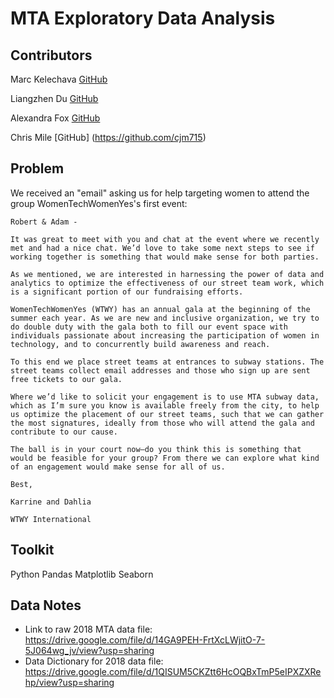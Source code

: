 # MTA Exploratory Data Analysis

## Contributors

Marc Kelechava [GitHub](https://github.com/marcmuon)  

Liangzhen Du [GitHub](https://github.com/liangzhen92)  

Alexandra Fox [GitHub](https://github.com/alexpfox)

Chris Mile [GitHub] (https://github.com/cjm715)

## Problem

We received an "email" asking us for help targeting women to attend the group WomenTechWomenYes's first event:

```
Robert & Adam -

It was great to meet with you and chat at the event where we recently met and had a nice chat. We’d love to take some next steps to see if working together is something that would make sense for both parties.

As we mentioned, we are interested in harnessing the power of data and analytics to optimize the effectiveness of our street team work, which is a significant portion of our fundraising efforts.

WomenTechWomenYes (WTWY) has an annual gala at the beginning of the summer each year. As we are new and inclusive organization, we try to do double duty with the gala both to fill our event space with individuals passionate about increasing the participation of women in technology, and to concurrently build awareness and reach.

To this end we place street teams at entrances to subway stations. The street teams collect email addresses and those who sign up are sent free tickets to our gala.

Where we’d like to solicit your engagement is to use MTA subway data, which as I’m sure you know is available freely from the city, to help us optimize the placement of our street teams, such that we can gather the most signatures, ideally from those who will attend the gala and contribute to our cause.

The ball is in your court now—do you think this is something that would be feasible for your group? From there we can explore what kind of an engagement would make sense for all of us.

Best,

Karrine and Dahlia

WTWY International
```


## Toolkit


Python
Pandas
Matplotlib
Seaborn


## Data Notes

* Link to raw 2018 MTA data file: https://drive.google.com/file/d/14GA9PEH-FrtXcLWjitO-7-5J064wg_jv/view?usp=sharing
* Data Dictionary for 2018 data file: https://drive.google.com/file/d/1QISUM5CKZtt6HcOQBxTmP5eIPXZXRehp/view?usp=sharing

